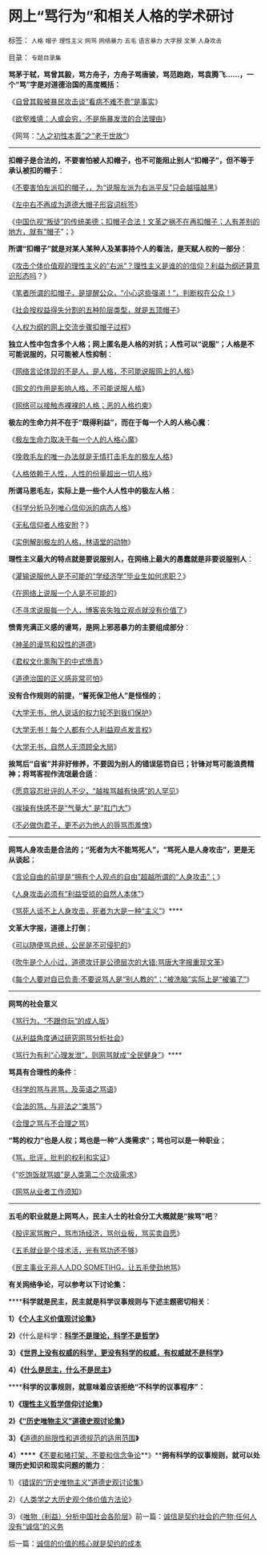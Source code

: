 # 网上“骂行为”和相关人格的学术研讨

标签： `人格` `帽子` `理性主义` `网骂` `网络暴力` `五毛` `语言暴力` `大字报` `文革` `人身攻击` 

目录： `专题目录集`

**骂茅于轼，骂曾其毅，骂方舟子，方舟子骂唐骏，骂范跑跑，骂袁腾飞……，一个“骂”字是对道德治国的高度概括：**

《[自曾其毅被暴民攻击谈“看病不难不贵”是事实](../../../2008/2/24/自曾其毅被暴民攻击谈“看病不难不贵”是事实.md)》

《[欲壑难填：人或会穷，不是施暴发泄的合法理由](../../../2008/2/24/欲壑难填：人或会穷，不是施暴发泄的合法理由.md)》

《网骂：[“人之初性本善”之“老于世故”](../../../2008/9/4/“人之初性本善”之“老于世故”.md)》

****

**扣帽子是合法的，不要害怕被人扣帽子，也不可能阻止别人“扣帽子”，但不等于承认被扣的帽子**：

《[不要害怕左派扣的帽子，，为“说服左派为右派平反”只会越描越黑](../../../2009/7/27/可爱右派越辩越黑.md)》

《[左中右不再成为道德大帽子形容词标签](http://blog.sina.com.cn/s/blog_5563a64d0100ccx7.html)》

《[中国仇视“叛徒”的传统美德；扣帽子合法！文革之祸不在再扣帽子；人有差别的地方，就有“帽子](../../../2010/6/1/文革之祸不在于扣帽子;有人的地方就有帽子.md)”；》



**所谓“扣帽子”就是对某人某种人及某事持个人的看法，是天赋人权的一部分**：

《[攻击个体价值观的理性主义的“右派”？理性主义是谁的的信仰？利益为纲还算意识形态吗](../../../2010/6/25/唯利是图就不可能是意识形态.md)？》

《[笔者所谓的扣帽子，是提醒公众，“小心这些强盗！”，判断权在公众！](../../../2010/4/14/不相信党和政府，就要相信人民和民主.md)》

《[社会按权益得失分割的五种阶层类型，就是五顶帽子](../../../2009/8/14/中国社会按权益得失分割的五种阶层类型.md)》

《[人权为纲的网上交流步骤扣帽子过程](../../../2010/3/3/人权为纲的网上交流步骤.md)》

**独立人性中包含多个人格；网上匿名是人格的对抗；人性可以“说服”；人格是不可能说服的，只可能被人性抑制**：

《[网络言论体现的不是人，是人格，不可能说服网上的人格](../../../2009/7/24/网络言论体现的不是人，是人格.md)》

《[网文的作用是影响人格，不可能说服人格](../../../2009/7/25/网文的作用是影响人格.md)》

《[网络可以接触赤裸裸的人格；恶的人格约束](../../../2010/5/27/网络可以接触赤裸裸的恶性人格.md)》

**极左的生命力并不在于“既得利益”，而在于每一个人的人格心魔**：

《[极左生命力取决于每一个人的人格心魔](../../../2009/7/26/极左生命力取决于右派的人格心魔.md)》

《[挽救毛左的唯一办法就是无情打击毛左的极左人格](http://cid-36d976e82bb7123d.spaces.live.com/blog/cns!36D976E82BB7123D!1233.entry)》

《[人格依赖于人性，人性的份量超出一切人格](../../../2010/1/13/“人性”的份量超越一切意识形态.md)》

**所谓马恩毛左，实际上是一些个人人性中的极左人格**：

《[科学分析马列唯心信仰派的病态人格](../../../2009/7/26/科学分析唯心信仰者的病态人格.md)》

《[无私信仰者人格安附](../../../2009/6/26/无私信仰者人格安附？.md)？》

《[实例解剖极左的人格，林语堂的动物](../../../2009/2/2/实例解剖极左的人格认知误区.md)》

**理性主义最大的特点就是要说服别人，在网络上最大的愚蠢就是非要说服别人**：

《[灌输说服他人是不可能的“学经济学”毕业生如何求职？](../../../2010/1/7/“学经济学”毕业生如何求职？.md)》

《[在网络上说服一个人是不可能的](../../../2009/7/1/死者为大之唯心和死了的主义.md)》

《[不寻求说服每一个人，博客丧失独立观点就没有价值了](http://www.daifumd.com/_daifumd/blog/%E5%8D%9A%E5%AE%A2%E5%AA%9A%E4%BF%97%E4%B8%A7%E5%A4%B1%E7%8B%AC%E7%AB%8B%E8%A7%82%E7%82%B9%E5%B0%B1%E6%B2%A1%E6%9C%89%E4%BB%B7%E5%80%BC%E4%BA%86)》

**愤青充满正义感的谩骂，是网上邪恶暴力的主要组成部分**：

《[神圣的谩骂和奴性的道德](../../../2009/4/12/神圣的愤怒谩骂和奴性的道德.md)》

《[君权文化熏陶下的中式愤青](../../../2008/8/23/君权文化熏陶下的中式愤青.md)》

《[道德治国的正义感非常可怕](http://www.daifumd.com/_daifumd/blog/%E6%AD%A3%E4%B9%89%E6%84%9F%E4%B9%9F%E5%8F%AF%E4%BB%A5%E5%8F%98%E5%BE%97%E9%9D%9E%E5%B8%B8%E5%8F%AF%E6%80%95)》

**没有合作规则的前提，“誓死保卫他人”是怪怪的**；

《[大学无书，他人说话的权力轮不到我们保护](http://www.daifumd.com/_daifumd/blog/%E4%BB%96%E4%BA%BA%E8%AF%B4%E8%AF%9D%E7%9A%84%E6%9D%83%E5%8A%9B%E8%BD%AE%E4%B8%8D%E5%88%B0%E6%88%91%E4%BB%AC%E8%AA%93%E6%AD%BB%E4%BF%9D%E6%8A%A4)》

《[大学无书！每个人都有个人利益观点发言权](../../../2009/3/24/大学无书！每个人都有个人利益观点发言权.md)》

《[大学无书，自然人无须顾全大局](http://blog.sina.com.cn/s/blog_5563a64d0100cfes.html)》

**挨骂后“自省”并非好修养，不要因为别人的错误惩罚自已；针锋对骂可能浪费精神；将骂客视作流氓最合适**：

《[愿意容忍批评的人不少，“越挨骂越有快感”的人罕见](../../../2010/7/22/想学会批评，就不要发泄.md)》

《[挨操有快感不是“气量大” 是“肛门大”](../../../2010/7/22/气量大是屁眼大吗？上证综指的传统阻力.md)》

《[不必做伪君子，更不必为他人的辱骂而羞愧](../../../2009/6/12/君子不是伪君子，不做道德先生.md)》

****

**网骂人身攻击是合法的；“死者为大不能骂死人”，“骂死人是人身攻击”，更是无从谈起**；

《[言论自由的前提是“拥有个人观点的自由”超越所谓的“人身攻击”；](http://blog.sina.com.cn/s/blog_5563a64d0100ii11.html)》

《[人身攻击必须有“利益受损的自然人本体”](../../../2010/5/17/袁腾飞绝没有人身攻击却遭毛派人身攻击.md)》

《[骂死人谈不上人身攻击，死者为大是一种“主义”](../../../2009/7/1/死者为大之唯心和死了的主义.md)》****

**文革大字报，道德上打倒**；

《[可以随便骂总统，公民是不可侵犯的](../../../2010/7/23/疑过从有得廉政，疑罪从无保平安.md)》

《[吹牛是个人小过，道德攻讦是公德层次的大错;骂唐大字报重现文革](../../../2010/7/22/唐骏吹牛是小过，文革攻讦是大错.md)》

《[每个人要对自已负责;不要说骂人是“别人教的”；“被洗脑”实际上是“被骗了”](../../../2010/7/22/每个人要对自已负责，就要对自已的愚蠢轻信负责；.md)》

****

**网骂的社会意义**

《[骂行为，“不跟你玩”的成人版](../../../2009/6/10/骂行为，“不跟你玩”的成人版.md)》

《[从利益角度通过研究网骂分析社会](../../../2009/7/8/从利益角度通过研究网骂分析社会.md)》

《[骂行为有利“心理发泄”，则网骂就成“全民健身”](../../../2009/6/7/网骂行为的全民健身价值.md)》****

**骂具有合理性的条件**：

《[科学的骂与非骂，及英语之骂语](../../../2009/5/31/科学的骂与非骂和英语的骂.md)》

《[合法的骂，与非法之“类骂](../../../2009/7/7/骂行为之合法骂，非法之“类骂”.md)”》

《[合理之骂与不合理之骂](../../../2009/7/7/合理不合理之骂与批评，批判.md)》



**“骂的权力”也是人权；骂也是一种“人类需求”；骂也可以是一种职业**；

《[骂，批评，批判的权利和实证](../../../2009/7/8/骂，批评，批判的权利和实证.md)》

《“[吃饱饭就骂娘”是人类第二个次级需求](../../../2009/11/8/“吃饱饭就骂娘”是人类第二个次级需求.md)》

《[网骂从业者工作须知](../../../2009/7/25/网骂从业者须知.md)》

****

**五毛的职业就是上网骂人，民主人士的社会分工大概就是“挨骂”吧**？

《[股评家骂散户，骂市场经济，骂创业板，骂买卖自愿](../../../2010/7/1/股评家骂散户，骂市场经济，骂创业板，骂买卖自愿.md)》

《[五毛就业是个技术活，光有骂功还不够](../../../2010/1/13/五毛就业是个技术活.md)》

《[民主事业无非人人DO SOMETIHG，让五毛使劲地骂](../../../2010/1/10/民主事业无非人人DO&nbsp;SOMETIHG.md)》

**有关网络争论，可以参考以下讨论集：**

******科学就是民主，民主就是科学议事规则与下述主题密切相关**：

**1）《**[**个人主义价值观讨论集**](../../../2010/5/21/个人主义价值观讨论目录集.md)**》**

**2)**《什么是科学：[**科学不是理论，科学不是哲学**](../../../2009/12/22/什么是科学？科学实证性和理论和哲学.md)**》**

**3）《**[**世界上没有权威的科学，更没有科学的权威，有权威就不是科学**](../../../2010/1/10/科学的权威和权威的“科学”.md)**》**

**4）《[什么是民主，什么不是民主](../../../2009/10/27/讨论集：什么是democracy？什么不是？.md)》**

******科学的议事规则，就意味着应该拒绝“不科学的议事程序”：**

**1）《**[**理性主义哲学信仰讨论集**](../../../2010/5/28/理性主义哲学信仰讨论集.md)**》**

******2)《**[**“历史唯物主义”道德史观讨论集**](../../../2010/6/6/“历史唯物主义”道德史观讨论集.md)**》**

**3）《**[道德的局限性和道德规范的适用范围](../../../2009/11/19/道德的局限性和道德规范的适用范围.md)**》**

**4）****《**[不要和猪打架，不要和信念争论](../../../2009/12/14/和猪打架，和信念争论（不是信仰）.md)**》****拥有科学的议事规则，就可以处理历史知识和现实问题的能力**：

1）《[错误的“历史唯物主义”道德史观讨论集](../../../2010/6/6/“历史唯物主义”道德史观讨论集.md)》

2）《[人类学之大历史观个体价值方法论](../../../2010/6/12/人类学之大历史观个体价值方法论.md)》

3）《[唯物（利益）分析中国社会各阶层](../../../2009/7/21/唯物分析社会各阶层利益立场.md)》前一篇：[诚信是契约社会的产物;任何人没有“诚信”的义务](../../../2010/7/31/诚信是契约社会的产物;任何人没有“诚信”的义务.md)

后一篇：[诚信的价值的核心就是契约的成本](../../../2010/7/31/诚信的价值的核心就是契约的成本.md)